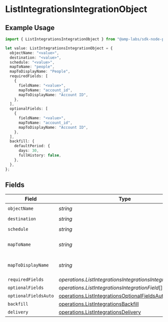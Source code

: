 # ListIntegrationsIntegrationObject

## Example Usage

```typescript
import { ListIntegrationsIntegrationObject } from "@amp-labs/sdk-node-platform/models/operations";

let value: ListIntegrationsIntegrationObject = {
  objectName: "<value>",
  destination: "<value>",
  schedule: "<value>",
  mapToName: "people",
  mapToDisplayName: "People",
  requiredFields: [
    {
      fieldName: "<value>",
      mapToName: "account_id",
      mapToDisplayName: "Account ID",
    },
  ],
  optionalFields: [
    {
      fieldName: "<value>",
      mapToName: "account_id",
      mapToDisplayName: "Account ID",
    },
  ],
  backfill: {
    defaultPeriod: {
      days: 30,
      fullHistory: false,
    },
  },
};
```

## Fields

| Field                                                                                                                      | Type                                                                                                                       | Required                                                                                                                   | Description                                                                                                                | Example                                                                                                                    |
| -------------------------------------------------------------------------------------------------------------------------- | -------------------------------------------------------------------------------------------------------------------------- | -------------------------------------------------------------------------------------------------------------------------- | -------------------------------------------------------------------------------------------------------------------------- | -------------------------------------------------------------------------------------------------------------------------- |
| `objectName`                                                                                                               | *string*                                                                                                                   | :heavy_check_mark:                                                                                                         | N/A                                                                                                                        |                                                                                                                            |
| `destination`                                                                                                              | *string*                                                                                                                   | :heavy_check_mark:                                                                                                         | N/A                                                                                                                        |                                                                                                                            |
| `schedule`                                                                                                                 | *string*                                                                                                                   | :heavy_check_mark:                                                                                                         | N/A                                                                                                                        |                                                                                                                            |
| `mapToName`                                                                                                                | *string*                                                                                                                   | :heavy_minus_sign:                                                                                                         | An object name to map to.                                                                                                  | people                                                                                                                     |
| `mapToDisplayName`                                                                                                         | *string*                                                                                                                   | :heavy_minus_sign:                                                                                                         | A display name to map to.                                                                                                  | People                                                                                                                     |
| `requiredFields`                                                                                                           | *operations.ListIntegrationsIntegrationsIntegrationField*[]                                                                | :heavy_minus_sign:                                                                                                         | N/A                                                                                                                        |                                                                                                                            |
| `optionalFields`                                                                                                           | *operations.ListIntegrationsIntegrationField*[]                                                                            | :heavy_minus_sign:                                                                                                         | N/A                                                                                                                        |                                                                                                                            |
| `optionalFieldsAuto`                                                                                                       | [operations.ListIntegrationsOptionalFieldsAutoOption](../../models/operations/listintegrationsoptionalfieldsautooption.md) | :heavy_minus_sign:                                                                                                         | N/A                                                                                                                        |                                                                                                                            |
| `backfill`                                                                                                                 | [operations.ListIntegrationsBackfill](../../models/operations/listintegrationsbackfill.md)                                 | :heavy_minus_sign:                                                                                                         | N/A                                                                                                                        |                                                                                                                            |
| `delivery`                                                                                                                 | [operations.ListIntegrationsDelivery](../../models/operations/listintegrationsdelivery.md)                                 | :heavy_minus_sign:                                                                                                         | N/A                                                                                                                        |                                                                                                                            |